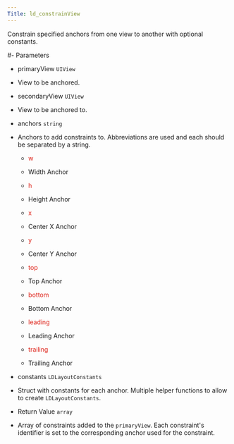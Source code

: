 ```yaml
---
Title: ld_constrainView
---
```

Constrain specified anchors from one view to another with optional constants.

#- Parameters
- primaryView `UIView`
- View to be anchored.

- secondaryView `UIView`
- View to be anchored to.

- anchors `string`
- Anchors to add constraints to. Abbreviations are used and each should be separated by a string.
  - <span style="color:#DE2218">w</span>
  - Width Anchor

  - <span style="color:#DE2218">h</span>
  - Height Anchor

  - <span style="color:#DE2218">x</span>
  - Center X Anchor

  - <span style="color:#DE2218">y</span>
  - Center Y Anchor

  - <span style="color:#DE2218">top</span>
  - Top Anchor

  - <span style="color:#DE2218">bottom</span>
  - Bottom Anchor

  - <span style="color:#DE2218">leading</span>
  - Leading Anchor

  - <span style="color:#DE2218">trailing</span>
  - Trailing Anchor

- constants `LDLayoutConstants`
- Struct with constants for each anchor. Multiple helper functions to allow to create `LDLayoutConstants`.

- Return Value `array`
- Array of constraints added to the `primaryView`. Each constraint's identifier is set to the corresponding anchor used for the constraint.
